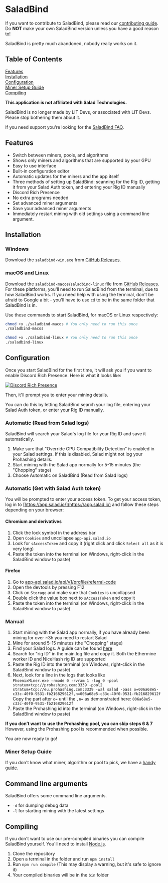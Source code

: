 # SaladBind

If you want to contribute to SaladBind, please read our [contributing guide](CONTRIBUTING.md). Do **NOT** make your own SaladBind version unless you have a good reason to!

SaladBind is pretty much abandoned, nobody really works on it.
## Table of Contents

[Features](#Features) <br>
[Installation](#Installation) <br>
[Configuration](#Configuration) <br>
[Miner Setup Guide](#Miner-Setup-Guide) <br>
[Compiling](#Compiling)

**This application is not affiliated with Salad Technologies.** 

SaladBind is no longer made by LIT Devs, or associated with LIT Devs. Please stop bothering them about it.

If you need support you're looking for the [SaladBind FAQ](https://wiki.litdevs.org/wiki/SaladBind/FAQ).

## Features

- Switch between miners, pools, and algorithms
- Shows only miners and algorithms that are supported by your GPU
- Easy to use interface
- Built-in configuration editor
- Automatic updates for the miners and the app itself
- Three methods of setting up SaladBind: scanning for the Rig ID, getting it from your Salad Auth token, and entering your Rig ID manually
- Discord Rich Presence
- No extra programs needed
- Set advanced miner arguments
- Save your advanced miner arguments
- Immediately restart mining with old settings using a command line argument.

## Installation

### Windows

Download the `saladbind-win.exe` from [GitHub Releases](https://github.com/vtheskeleton/SaladBind/releases/latest).

### macOS and Linux

Download the `saladbind-macos`/`saladbind-linux` file from [GitHub Releases](https://github.com/vtheskeleton/SaladBind/releases/latest). For these platforms, you'll need to run SaladBind from the terminal, due to how SaladBind works. If you need help with using the terminal, don't be afraid to Google a bit - you'll have to use `cd` to be in the same folder that SaladBind is in.

Use these commands to start SaladBind, for macOS or Linux respectively:

```bash
chmod +x ./saladbind-macos # You only need to run this once
./saladbind-macos
```

```bash
chmod +x ./saladbind-linux # You only need to run this once
./saladbind-linux
```

## Configuration

Once you start SaladBind for the first time, it will ask you if you want to enable Discord Rich Presence. Here is what it looks like: 

[![Discord Rich Presence](https://theblueburger.github.io/i/F6Jm5hS.png)](https://theblueburger.github.io/i/F6Jm5hS.png)

Then, it'll prompt you to enter your mining details.

You can do this by letting SaladBind search your log file, entering your Salad Auth token, or enter your Rig ID manually.

### Automatic (Read from Salad logs)

SaladBind will search your Salad's log file for your Rig ID and save it automatically.

1. Make sure that "Override GPU Compatibility Detection" is enabled in your Salad settings. If this is disabled, Salad might not log your Prohashing details.
2. Start mining with the Salad app normally for 5-15 minutes (the "Chopping" stage)
3. Choose Automatic on SaladBind (Read from Salad logs)

### Automatic (Get with Salad Auth token)

You will be prompted to enter your access token.
To get your access token, log in to [https://app.salad.io/](https://app.salad.io) and follow these steps depending on your browser:

#### Chromium and derivatives

1. Click the lock symbol in the address bar
2. Open `Cookies` and uncollapse `app-api.salad.io`
3. Look for `sAccessToken` and copy it (right click and click `Select all` as it is very long)
4. Paste the token into the terminal (on Windows, right-click in the SaladBind window to paste)

#### Firefox

1. Go to [app-api.salad.io/api/v1/profile/referral-code](https://app-api.salad.io/api/v1/profile/referral-code)
2. Open the devtools by pressing F12
3. Click on `Storage` and make sure that `Cookies` is uncollapsed
4. Double click the value box next to `sAccessToken` and copy it
5. Paste the token into the terminal (on Windows, right-click in the SaladBind window to paste)

### Manual

1. Start mining with the Salad app normally, if you have already been mining for over ~3h you need to restart Salad 
2. Mine for around 5-15 minutes (the "Chopping" stage)
3. Find your Salad logs. A guide can be found [here](https://support.salad.com/hc/en-us/articles/360042215512-How-To-Find-Your-Salad-Log-Files)
4. Search for "rig ID" in the main.log file and copy it. Both the Ethermine worker ID and NiceHash rig ID are supported
5. Paste the Rig ID into the terminal (on Windows, right-click in the SaladBind window to paste)
6. Next, look for a line in the logs that looks like <br>`PhoenixMiner.exe -rmode 0 -rvram 1 -log 0 -pool stratum+tcp://prohashing.com:3339 -pool2 stratum+tcp://eu.prohashing.com:3339 -wal salad -pass o=006a68e5-c33c-40f0-9531-fb216829612f,n=006a68e5-c33c-40f0-9531-fb216829612f` <br>
Copy the part after `o=` until the `,n=` as demonstrated here: `006a68e5-c33c-40f0-9531-fb216829612f`
7. Paste the Prohashing id into the terminal (on Windows, right-click in the SaladBind window to paste)

**If you don’t want to use the Prohashing pool, you can skip steps 6 & 7**<br>
However, using the Prohashing pool is recommended when possible.


You are now ready to go!

### Miner Setup Guide

If you don't know what miner, algorithm or pool to pick, we have a [handy guide](MINERS.md).

## Command line arguments

SaladBind offers some command line arguments.

- `-d` for dumping debug data
- `-l` for starting mining with the latest settings

## Compiling

If you don't want to use our pre-compiled binaries you can compile SaladBind yourself. You'll need to install [Node.js](https://nodejs.org/).

1. Clone the repository
2. Open a terminal in the folder and run `npm install`
3. Run `npm run compile` (This may display a warning, but it's safe to ignore it)
4. Your compiled binaries will be in the `bin` folder
